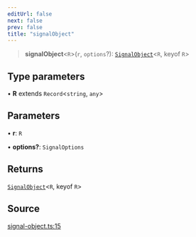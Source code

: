```yaml
---
editUrl: false
next: false
prev: false
title: "signalObject"
---
```


> **signalObject**\<`R`\>(`r`, `options`?): [`SignalObject`](../type-aliases/SignalObject.md)\<`R`, keyof `R`\>

## Type parameters

• **R** extends `Record`\<`string`, `any`\>

## Parameters

• **r**: `R`

• **options?**: `SignalOptions`

## Returns

[`SignalObject`](../type-aliases/SignalObject.md)\<`R`, keyof `R`\>

## Source

[signal-object.ts:15](https://github.com/nodenogg-in/alpha-p2p/blob/d78065f/packages/statekit/src/signal-object.ts#L15)
